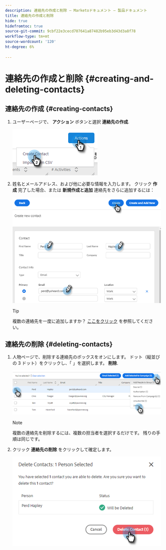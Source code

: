 ```yaml
---
description: 連絡先の作成と削除 — Marketoドキュメント — 製品ドキュメント
title: 連絡先の作成と削除
hide: true
hidefromtoc: true
source-git-commit: 9cbf22e3cecd707641a87482b95eb3d43d3a8f78
workflow-type: tm+mt
source-wordcount: '120'
ht-degree: 6%

---
```


# 連絡先の作成と削除 {#creating-and-deleting-contacts}

## 連絡先の作成 {#creating-contacts}

1. ユーザーページで、 **アクション** ボタンと選択 **連絡先の作成**.

   ![](assets/creating-and-deleting-contacts-1.png)

1. 姓名とメールアドレス、および他に必要な情報を入力します。 クリック **作成** 完了した場合、または **新規作成と追加** 連絡先をさらに追加するには：

   ![](assets/creating-and-deleting-contacts-2.png)

   >[!TIP]
   >
   >複数の連絡先を一度に追加しますか？ [ここをクリック](/help/marketo/product-docs/marketo-sales-insight/actions/people/managing-contacts/import-contacts-via-csv.md) を参照してください。

## 連絡先の削除 {#deleting-contacts}

1. 人物ページで、削除する連絡先のボックスをオンにします。 ドット（縦並びの 3 ドット）をクリックし、「 」を選択します。 **削除**.

   ![](assets/creating-and-deleting-contacts-3.png)

   >[!NOTE]
   >
   >複数の連絡先を削除するには、複数の担当者を選択するだけです。 残りの手順は同じです。

1. クリック **連絡先の削除** をクリックして確定します。

   ![](assets/creating-and-deleting-contacts-4.png)
